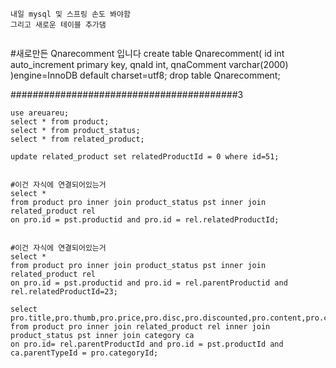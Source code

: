 ```
내일 mysql 및 스프링 손도 봐야함
그리고 새로운 테이블 추가댐


```
#새로만든 Qnarecomment 입니다
create table  Qnarecomment(
id int auto_increment primary key,
qnaId int,
qnaComment varchar(2000)
)engine=InnoDB default charset=utf8;
drop table Qnarecomment;

#########################################3


```
use areuareu;
select * from product;
select * from product_status;
select * from related_product;

update related_product set relatedProductId = 0 where id=51;


#이건 자식에 연결되어있는거
select *
from product pro inner join product_status pst inner join related_product rel
on pro.id = pst.productid and pro.id = rel.relatedProductId;


#이건 자식에 연결되어있는거
select *
from product pro inner join product_status pst inner join related_product rel
on pro.id = pst.productid and pro.id = rel.parentProductid and rel.relatedProductId=23;

select pro.title,pro.thumb,pro.price,pro.disc,pro.discounted,pro.content,pro.categoryId,pro.bgImg,pst.sale,pst.newly,pst.best,rel.parentProductId,rel.relatedProductId,ca.parentTypeId
from product pro inner join related_product rel inner join product_status pst inner join category ca
on pro.id= rel.parentProductId and pro.id = pst.productId and ca.parentTypeId = pro.categoryId;
```
